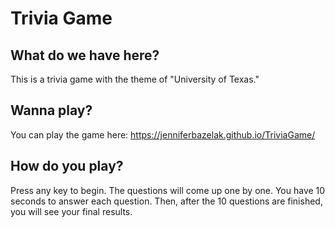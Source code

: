 # Trivia Game
## What do we have here?
This is a trivia game with the theme of "University of Texas."
## Wanna play? 
You can play the game here: https://jenniferbazelak.github.io/TriviaGame/
## How do you play?
Press any key to begin. The questions will come up one by one. You have 10 seconds to answer each question. Then, after the 10 questions are finished, you will see your final results.


